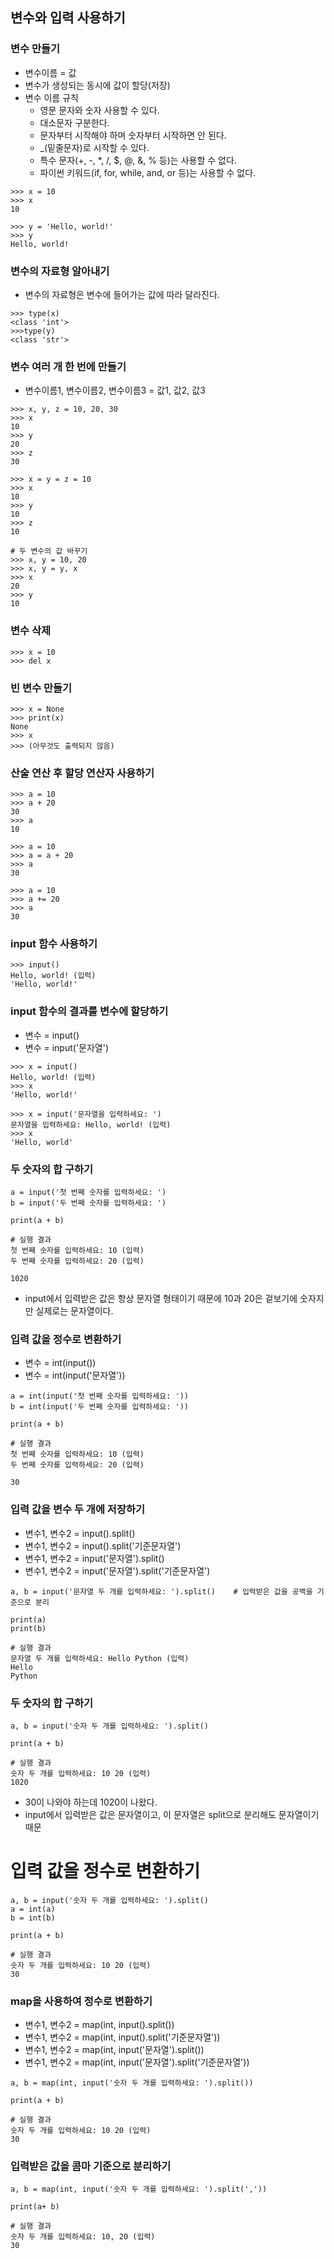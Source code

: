 ## 변수와 입력 사용하기

### 변수 만들기
- 변수이름 = 값
- 변수가 생성되는 동시에 값이 할당(저장)
- 변수 이름 규칙
    - 영문 문자와 숫자 사용할 수 있다.
    - 대소문자 구분한다.
    - 문자부터 시작해야 하며 숫자부터 시작하면 안 된다.
    - _(밑줄문자)로 시작할 수 있다.
    - 특수 문자(+, -, *, /, $, @, &, % 등)는 사용할 수 없다.
    - 파이썬 키워드(if, for, while, and, or 등)는 사용할 수 없다.
```
>>> x = 10
>>> x
10

>>> y = 'Hello, world!'
>>> y
Hello, world!
```

### 변수의 자료형 알아내기
- 변수의 자료형은 변수에 들어가는 값에 따라 달라진다.
```
>>> type(x)
<class 'int'>
>>>type(y)
<class 'str'>
```    

### 변수 여러 개 한 번에 만들기
- 변수이름1, 변수이름2, 변수이름3 = 값1, 값2, 값3
```
>>> x, y, z = 10, 20, 30
>>> x
10
>>> y
20
>>> z
30

>>> x = y = z = 10
>>> x
10
>>> y
10
>>> z
10

# 두 변수의 값 바꾸기
>>> x, y = 10, 20
>>> x, y = y, x
>>> x
20
>>> y
10
```

### 변수 삭제
```
>>> x = 10
>>> del x
```

### 빈 변수 만들기
```
>>> x = None
>>> print(x)
None
>>> x
>>> (아무것도 출력되지 않음)
```

### 산술 연산 후 할당 연산자 사용하기
```
>>> a = 10
>>> a + 20
30
>>> a
10

>>> a = 10
>>> a = a + 20
>>> a
30

>>> a = 10
>>> a += 20
>>> a
30
```

### input 함수 사용하기
```
>>> input()
Hello, world! (입력)
'Hello, world!'
```

### input 함수의 결과를 변수에 할당하기
- 변수 = input()
- 변수 = input('문자열')
```
>>> x = input()
Hello, world! (입력)
>>> x
'Hello, world!'

>>> x = input('문자열을 입력하세요: ')
문자열을 입력하세요: Hello, world! (입력)
>>> x
'Hello, world'
```

### 두 숫자의 합 구하기
```
a = input('첫 번째 숫자를 입력하세요: ')
b = input('두 번째 숫자를 입력하세요: ')

print(a + b)

# 실행 결과
첫 번째 숫자를 입력하세요: 10 (입력)
두 번째 숫자를 입력하세요: 20 (입력)

1020
```
- input에서 입력받은 값은 항상 문자열 형태이기 때문에 10과 20은 겉보기에 숫자지만 실제로는 문자열이다.

### 입력 값을 정수로 변환하기
- 변수 = int(input())
- 변수 = int(input('문자열'))
```
a = int(input('첫 번째 숫자를 입력하세요: '))
b = int(input('두 번째 숫자를 입력하세요: '))

print(a + b)

# 실행 결과
첫 번째 숫자를 입력하세요: 10 (입력)
두 번째 숫자를 입력하세요: 20 (입력)

30
```

### 입력 값을 변수 두 개에 저장하기
- 변수1, 변수2 = input().split()
- 변수1, 변수2 = input().split('기준문자열')
- 변수1, 변수2 = input('문자열').split()
- 변수1, 변수2 = input('문자열').split('기준문자열')
```
a, b = input('문자열 두 개를 입력하세요: ').split()    # 입력받은 값을 공백을 기준으로 분리

print(a)
print(b)

# 실행 결과
문자열 두 개를 입력하세요: Hello Python (입력)
Hello
Python
```

### 두 숫자의 합 구하기
```
a, b = input('숫자 두 개를 입력하세요: ').split()

print(a + b)

# 실행 결과
숫자 두 개를 입력하세요: 10 20 (입력)
1020
```
- 30이 나와야 하는데 1020이 나왔다.
- input에서 입력받은 값은 문자열이고, 이 문자열은 split으로 분리해도 문자열이기 때문

# 입력 값을 정수로 변환하기
```
a, b = input('숫자 두 개를 입력하세요: ').split()
a = int(a)
b = int(b)

print(a + b)

# 실행 결과
숫자 두 개를 입력하세요: 10 20 (입력)
30
```

### map을 사용하여 정수로 변환하기
- 변수1, 변수2 = map(int, input().split())
- 변수1, 변수2 = map(int, input().split('기준문자열'))
- 변수1, 변수2 = map(int, input('문자열').split())
- 변수1, 변수2 = map(int, input('문자열').split('기준문자열'))
```
a, b = map(int, input('숫자 두 개를 입력하세요: ').split())

print(a + b)

# 실행 결과
숫자 두 개를 입력하세요: 10 20 (입력)
30
```

### 입력받은 값을 콤마 기준으로 분리하기
```
a, b = map(int, input('숫자 두 개를 입력하세요: ').split(','))

print(a+ b)

# 실행 결과
숫자 두 개를 입력하세요: 10, 20 (입력)
30
```